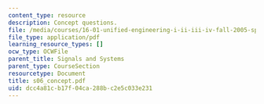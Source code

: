 ```yaml
---
content_type: resource
description: Concept questions.
file: /media/courses/16-01-unified-engineering-i-ii-iii-iv-fall-2005-spring-2006/dcc4a81cb17f04ca288bc2e5c033e231_s06_concept.pdf
file_type: application/pdf
learning_resource_types: []
ocw_type: OCWFile
parent_title: Signals and Systems
parent_type: CourseSection
resourcetype: Document
title: s06_concept.pdf
uid: dcc4a81c-b17f-04ca-288b-c2e5c033e231
---
```

